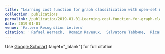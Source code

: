 ```yaml
---
title: "Learning cost function for graph classification with open-set methods"
collection: publications
permalink: /publication/2019-01-01-Learning-cost-function-for-graph-classification-with-open-set-methods
date: 2019-01-01
venue: 'Pattern Recognition Letters'
citation: ' Rafael Werneck,  Romain Raveaux,  Salvatore Tabbone,  Ricardo Silva, &quot;Learning cost function for graph classification with open-set methods.&quot; Pattern Recognition Letters, 2019.'
---
```

Use [Google Scholar](https://scholar.google.com/scholar?q=Learning+cost+function+for+graph+classification+with+open+set+methods){:target="_blank"} for full citation